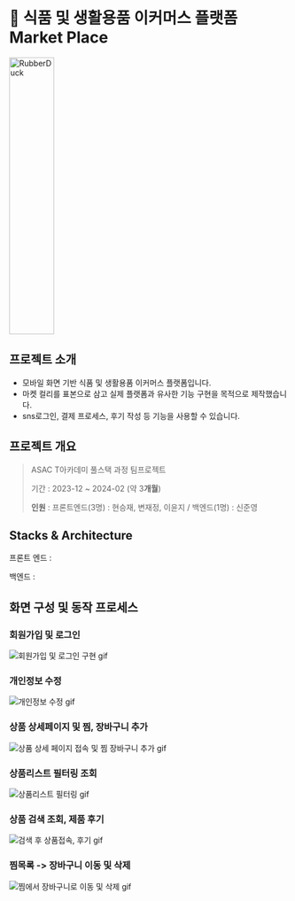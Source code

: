 # 🍎 식품 및 생활용품 이커머스 플랫폼 Market Place
 

<img src="https://github.com/BoubleJ/ASAC_Market_Place_Epik/assets/122145341/d3600fc0-15c6-4e01-b3be-f0e702eb4c74" width="40%" height="500px" alt="RubberDuck"></img>

## 프로젝트 소개
- 모바일 화면 기반 식품 및 생활용품 이커머스 플랫폼입니다. 
- 마켓 컬리를 표본으로 삼고 실제 플랫폼과 유사한 기능 구현을 목적으로 제작했습니다.
- sns로그인, 결제 프로세스, 후기 작성 등 기능을 사용할 수 있습니다. 

## 프로젝트 개요
> ASAC T아카데미 풀스택 과정 팀프로젝트
> 
> 기간 : 2023-12 ~ 2024-02 (약 3**개월**)
> 
> 
>
> **인원** : 프론트엔드(3명) : 현승재, 변재정, 이윤지 / 백엔드(1명) : 신준영


## Stacks & Architecture
프론트 엔드 : 

백엔드 : 





## 화면 구성 및 동작 프로세스
### 회원가입 및 로그인
![회원가입 및 로그인 구현 gif](https://github.com/BoubleJ/ASAC_Market_Place_Epik/assets/122145341/53173050-4fc2-4d36-901c-80a7033680f4)


### 개인정보 수정
![개인정보 수정 gif](https://github.com/BoubleJ/ASAC_Market_Place_Epik/assets/122145341/016699a9-ba5a-497b-8a7f-379593bad625)


### 상품 상세페이지 및 찜, 장바구니 추가
![상품 상세 페이지 접속 및 찜 장바구니 추가 gif](https://github.com/BoubleJ/ASAC_Market_Place_Epik/assets/122145341/d5b53c3c-3f0a-4283-9c2d-52d3b233d01f)


### 상품리스트 필터링 조회
![상품리스트 필터링 gif](https://github.com/BoubleJ/ASAC_Market_Place_Epik/assets/122145341/382b3b75-c880-410b-9585-15bd1c233e56)


### 상품 검색 조회, 제품 후기
![검색 후 상품접속, 후기 gif](https://github.com/BoubleJ/ASAC_Market_Place_Epik/assets/122145341/dd3639d9-cf14-4477-91b3-b1dd6536f59b)


### 찜목록 -> 장바구니 이동 및 삭제
![찜에서 장바구니로 이동 및 삭제 gif](https://github.com/BoubleJ/ASAC_Market_Place_Epik/assets/122145341/74e39074-f7c1-4621-8722-2e9d362de68b)





